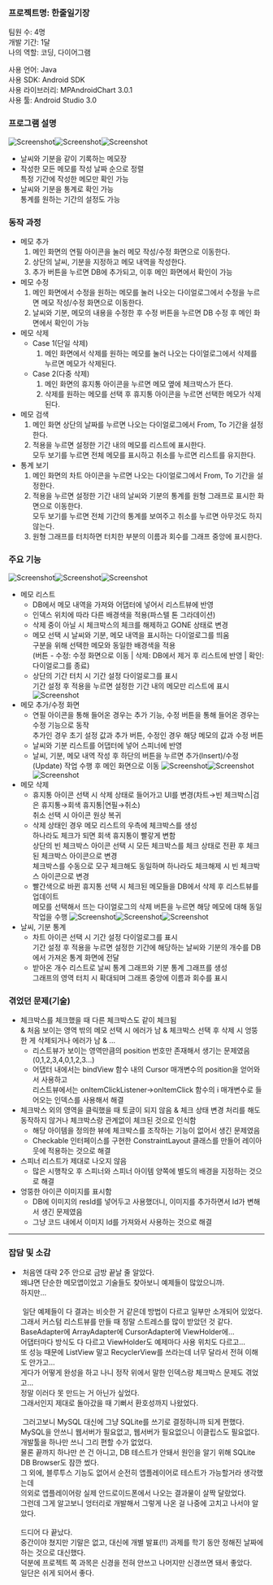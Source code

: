 ### 프로젝트명: 한줄일기장

팀원 수: 4명<br>
개발 기간: 1달<br>
나의 역할: 코딩, 다이어그램<br>

사용 언어: Java<br>
사용 SDK: Android SDK<br>
사용 라이브러리: MPAndroidChart 3.0.1<br>
사용 툴: Android Studio 3.0<br>

### 프로그램 설명
![Screenshot](etc/DM3.png)![Screenshot](etc/DM6.png)![Screenshot](etc/DM9.png)
- 날씨와 기분을 같이 기록하는 메모장
- 작성한 모든 메모를 작성 날짜 순으로 정렬<br>
특정 기간에 작성한 메모만 확인 가능
- 날씨와 기분을 통계로 확인 가능<br>
통계를 원하는 기간의 설정도 가능

### 동작 과정
- 메모 추가
  1. 메인 화면의 연필 아이콘을 눌러 메모 작성/수정 화면으로 이동한다.
  2. 상단의 날씨, 기분을 지정하고 메모 내역을 작성한다.
  3. 추가 버튼을 누르면 DB에 추가되고, 이후 메인 화면에서 확인이 가능
- 메모 수정
  1. 메인 화면에서 수정을 원하는 메모를 눌러 나오는 다이얼로그에서 수정을 누르면 메모 작성/수정 화면으로 이동한다.
  2. 날씨와 기분, 메모의 내용을 수정한 후 수정 버튼을 누르면 DB 수정 후 메인 화면에서 확인이 가능
- 메모 삭제
  - Case 1(단일 삭제)
    1. 메인 화면에서 삭제를 원하는 메모를 눌러 나오는 다이얼로그에서 삭제를 누르면 메모가 삭제된다.
  - Case 2(다중 삭제)
    1. 메인 화면의 휴지통 아이콘을 누르면 메모 옆에 체크박스가 뜬다.
    2. 삭제를 원하는 메모를 선택 후 휴지통 아이콘을 누르면 선택한 메모가 삭제된다.
- 메모 검색
  1. 메인 화면 상단의 날짜를 누르면 나오는 다이얼로그에서 From, To 기간을 설정한다.
  2. 적용을 누르면 설정한 기간 내의 메모를 리스트에 표시한다.<br>
  모두 보기를 누르면 전체 메모를 표시하고 취소를 누르면 리스트를 유지한다.
- 통계 보기
  1. 메인 화면의 차트 아이콘을 누르면 나오는 다이얼로그에서 From, To 기간을 설정한다.
  2. 적용을 누르면 설정한 기간 내의 날씨와 기분의 통계를 원형 그래프로 표시한 화면으로 이동한다.<br>
  모두 보기를 누르면 전체 기간의 통계를 보여주고 취소를 누르면 아무것도 하지 않는다.
  3. 원형 그래프를 터치하면 터치한 부분의 이름과 회수를 그래프 중앙에 표시한다.

### 주요 기능
![Screenshot](etc/DM0.png)![Screenshot](etc/DM5.png)![Screenshot](etc/DM6.png)
- 메모 리스트
  - DB에서 메모 내역을 가져와 어댑터에 넣어서 리스트뷰에 반영
  - 인덱스 위치에 따라 다른 배경색을 적용(파스텔 톤 그라데이션)
  - 삭제 중이 아닐 시 체크박스의 체크를 해제하고 GONE 상태로 변경
  - 메모 선택 시 날씨와 기분, 메모 내역을 표시하는 다이얼로그를 띄움<br>
  구분을 위해 선택한 메모와 동일한 배경색을 적용<br>
  (버튼 - 수정: 수정 화면으로 이동 | 삭제: DB에서 제거 후 리스트에 반영 | 확인: 다이얼로그를 종료)
  - 상단의 기간 터치 시 기간 설정 다이얼로그를 표시<br>
  기간 설정 후 적용을 누르면 설정한 기간 내의 메모만 리스트에 표시
![Screenshot](etc/DM7.png)
- 메모 추가/수정 화면
  - 연필 아이콘을 통해 들어온 경우는 추가 기능, 수정 버튼을 통해 들어온 경우는 수정 기능으로 동작<br>
  추가인 경우 초기 설정 값과 추가 버튼, 수정인 경우 해당 메모의 값과 수정 버튼
  - 날씨와 기분 리스트를 어댑터에 넣어 스피너에 반영
  - 날씨, 기분, 메모 내역 작성 후 하단의 버튼을 누르면 추가(Insert)/수정(Update) 작업 수행 후 메인 화면으로 이동
![Screenshot](etc/DM1.png)![Screenshot](etc/DM2.png)![Screenshot](etc/DM3.png)
- 메모 삭제
  - 휴지통 아이콘 선택 시 삭제 상태로 들어가고 UI를 변경(차트→빈 체크박스|검은 휴지통→회색 휴지통|연필→취소)
  <br>취소 선택 시 아이콘 원상 복귀
  - 삭제 상태인 경우 메모 리스트의 우측에 체크박스를 생성<br>
  하나라도 체크가 되면 회색 휴지통이 빨갛게 변함<br>
  상단의 빈 체크박스 아이콘 선택 시 모든 체크박스를 체크 상태로 전환 후 체크된 체크박스 아이콘으로 변경<br>
  체크박스를 수동으로 모구 체크해도 동일하며 하나라도 체크해제 시 빈 체크박스 아이콘으로 변경
  - 빨간색으로 바뀐 휴지통 선택 시 체크된 메모들을 DB에서 삭제 후 리스트뷰를 업데이트<br>
  메모를 선택해서 뜨는 다이얼로그의 삭제 버튼을 누르면 해당 메모에 대해 동일 작업을 수행
![Screenshot](etc/DM4.png)![Screenshot](etc/DM8.png)![Screenshot](etc/DM9.png)
- 날씨, 기분 통계
  - 차트 아이콘 선택 시 기간 설정 다이얼로그를 표시<br>
  기간 설정 후 적용을 누르면 설정한 기간에 해당하는 날씨와 기분의 개수를 DB에서 가져온 통계 화면에 전달
  - 받아온 개수 리스트로 날씨 통계 그래프와 기분 통계 그래프를 생성<br>
  그래프의 영역 터치 시 확대되며 그래프 중앙에 이름과 회수를 표시

### 겪었던 문제(기술)
- 체크박스를 체크했을 때 다른 체크박스도 같이 체크됨<br>
& 처음 보이는 영역 밖의 메모 선택 시 에러가 남
& 체크박스 선택 후 삭제 시 엉뚱한 게 삭제되거나 에러가 남
& ...
  - 리스트뷰가 보이는 영역만큼의 position 번호만 존재해서 생기는 문제였음(0,1,2,3,4,0,1,2,3...)
  - 어댑터 내에서는 bindView 함수 내의 Cursor 매개변수의 position을 얻어와서 사용하고<br>
  리스트뷰에서는 onItemClickListener→onItemClick 함수의 i 매개변수로 들어오는 인덱스를 사용해서 해결
- 체크박스 외의 영역을 클릭했을 때 토글이 되지 않음
& 체크 상태 변경 처리를 해도 동작하지 않거나 체크박스랑 관계없이 체크된 것으로 인식함
  - 해당 아이템을 정의한 뷰에 체크박스를 조작하는 기능이 없어서 생긴 문제였음
  - Checkable 인터페이스를 구현한 ConstraintLayout 클래스를 만들어 레이아웃에 적용하는 것으로 해결
- 스피너 리스트가 제대로 나오지 않음
  - 많은 시행착오 후 스피너와 스피너 아이템 양쪽에 별도의 배경을 지정하는 것으로 해결
- 엉뚱한 아이콘 이미지를 표시함
  - DB에 이미지의 resId를 넣어두고 사용했더니, 이미지를 추가하면서 Id가 변해서 생긴 문제였음
  - 그냥 코드 내에서 이미지 Id를 가져와서 사용하는 것으로 해결

---

### 잡담 및 소감
- &nbsp;처음엔 대략 2주 안으로 금방 끝날 줄 알았다.<br>
왜냐면 단순한 메모앱이었고 기술들도 찾아보니 예제들이 많았으니까.<br>
하지만...<br><br>
&nbsp;일단 예제들이 다 결과는 비슷한 거 같은데 방법이 다르고 일부만 소개되어 있었다.<br>
그래서 커스텀 리스트뷰를 만들 때 정말 스트레스를 많이 받았던 것 같다.<br>
BaseAdapter에 ArrayAdapter에 CursorAdapter에 ViewHolder에...<br>
어댑터마다 방식도 다 다르고 ViewHolder도 예제마다 사용 위치도 다르고...<br>
또 성능 때문에 ListView 말고 RecyclerView를 쓰라는데 너무 달라서 전혀 이해도 안가고...<br>
게다가 어떻게 완성을 하고 나니 정작 위에서 말한 인덱스랑 체크박스 문제도 겪었고...<br>
정말 이러다 못 만드는 거 아닌가 싶었다.<br>
그래서인지 제대로 돌아갔을 때 기뻐서 환호성까지 나왔었다.<br><br>
&nbsp;그러고보니 MySQL 대신에 그냥 SQLite를 쓰기로 결정하니까 되게 편했다.<br>
MySQL을 안쓰니 웹서버가 필요없고, 웹서버가 필요없으니 이클립스도 필요없다.<br>
개발툴을 하나만 쓰니 그리 편할 수가 없었다.<br>
물론 끝까지 하나만 쓴 건 아니고, DB 테스트가 안돼서 원인을 알기 위해 SQLite DB Browser도 잠깐 썼다.<br>
그 외에, 블루투스 기능도 없어서 순전히 앱플레이어로 테스트가 가능할거라 생각했는데<br>
의외로 앱플레이어랑 실제 안드로이드폰에서 나오는 결과물이 살짝 달랐었다.<br>
그런데 그게 알고보니 엉터리로 개발해서 그렇게 나온 걸 나중에 고치고 나서야 알았다.<br><br>
드디어 다 끝났다.<br>
중간이야 쳤지만 기말은 없고, 대신에 개별 발표(!!) 과제를 학기 동안 정해진 날짜에 하는 것으로 대신했다.<br>
덕분에 프로젝트 쪽 과목은 신경을 전혀 안쓰고 나머지만 신경쓰면 돼서 좋았다.<br>
일단은 쉬게 되어서 좋다.
